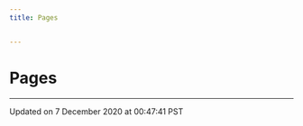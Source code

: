 ```yaml
---
title: Pages


---
```


# Pages






-------------------------------

Updated on  7 December 2020 at 00:47:41 PST
